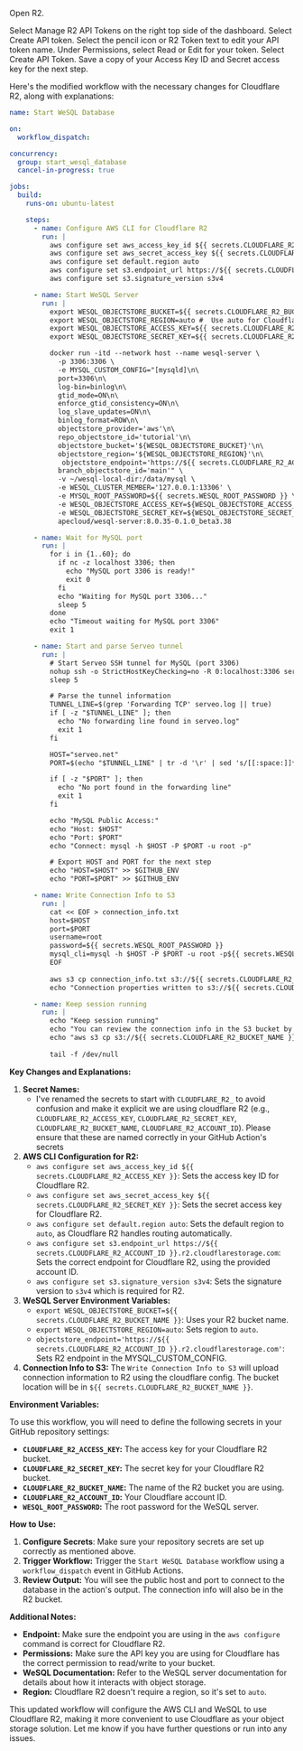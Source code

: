 Open R2.

Select Manage R2 API Tokens on the right top side of the dashboard.
Select Create API token.
Select the pencil icon or R2 Token text to edit your API token name.
Under Permissions, select Read or Edit for your token.
Select Create API Token.
Save a copy of your Access Key ID and Secret access key for the next step.


Here's the modified workflow with the necessary changes for Cloudflare R2, along with explanations:

```yaml
name: Start WeSQL Database

on:
  workflow_dispatch:

concurrency:
  group: start_wesql_database
  cancel-in-progress: true

jobs:
  build:
    runs-on: ubuntu-latest

    steps:
      - name: Configure AWS CLI for Cloudflare R2
        run: |
          aws configure set aws_access_key_id ${{ secrets.CLOUDFLARE_R2_ACCESS_KEY }}
          aws configure set aws_secret_access_key ${{ secrets.CLOUDFLARE_R2_SECRET_KEY }}
          aws configure set default.region auto
          aws configure set s3.endpoint_url https://${{ secrets.CLOUDFLARE_R2_ACCOUNT_ID }}.r2.cloudflarestorage.com
          aws configure set s3.signature_version s3v4

      - name: Start WeSQL Server
        run: |
          export WESQL_OBJECTSTORE_BUCKET=${{ secrets.CLOUDFLARE_R2_BUCKET_NAME }}
          export WESQL_OBJECTSTORE_REGION=auto #  Use auto for Cloudflare R2
          export WESQL_OBJECTSTORE_ACCESS_KEY=${{ secrets.CLOUDFLARE_R2_ACCESS_KEY }}
          export WESQL_OBJECTSTORE_SECRET_KEY=${{ secrets.CLOUDFLARE_R2_SECRET_KEY }}

          docker run -itd --network host --name wesql-server \
            -p 3306:3306 \
            -e MYSQL_CUSTOM_CONFIG="[mysqld]\n\
            port=3306\n\
            log-bin=binlog\n\
            gtid_mode=ON\n\
            enforce_gtid_consistency=ON\n\
            log_slave_updates=ON\n\
            binlog_format=ROW\n\
            objectstore_provider='aws'\n\
            repo_objectstore_id='tutorial'\n\
            objectstore_bucket='${WESQL_OBJECTSTORE_BUCKET}'\n\
            objectstore_region='${WESQL_OBJECTSTORE_REGION}'\n\
             objectstore_endpoint='https://${{ secrets.CLOUDFLARE_R2_ACCOUNT_ID }}.r2.cloudflarestorage.com'\n\
            branch_objectstore_id='main'" \
            -v ~/wesql-local-dir:/data/mysql \
            -e WESQL_CLUSTER_MEMBER='127.0.0.1:13306' \
            -e MYSQL_ROOT_PASSWORD=${{ secrets.WESQL_ROOT_PASSWORD }} \
            -e WESQL_OBJECTSTORE_ACCESS_KEY=${WESQL_OBJECTSTORE_ACCESS_KEY} \
            -e WESQL_OBJECTSTORE_SECRET_KEY=${WESQL_OBJECTSTORE_SECRET_KEY} \
            apecloud/wesql-server:8.0.35-0.1.0_beta3.38

      - name: Wait for MySQL port
        run: |
          for i in {1..60}; do
            if nc -z localhost 3306; then
              echo "MySQL port 3306 is ready!"
              exit 0
            fi
            echo "Waiting for MySQL port 3306..."
            sleep 5
          done
          echo "Timeout waiting for MySQL port 3306"
          exit 1

      - name: Start and parse Serveo tunnel
        run: |
          # Start Serveo SSH tunnel for MySQL (port 3306)
          nohup ssh -o StrictHostKeyChecking=no -R 0:localhost:3306 serveo.net > serveo.log 2>&1 &
          sleep 5

          # Parse the tunnel information
          TUNNEL_LINE=$(grep 'Forwarding TCP' serveo.log || true)
          if [ -z "$TUNNEL_LINE" ]; then
            echo "No forwarding line found in serveo.log"
            exit 1
          fi

          HOST="serveo.net"
          PORT=$(echo "$TUNNEL_LINE" | tr -d '\r' | sed 's/[[:space:]]*$//' | grep -oE '[0-9]+$' || true)

          if [ -z "$PORT" ]; then
            echo "No port found in the forwarding line"
            exit 1
          fi

          echo "MySQL Public Access:"
          echo "Host: $HOST"
          echo "Port: $PORT"
          echo "Connect: mysql -h $HOST -P $PORT -u root -p"

          # Export HOST and PORT for the next step
          echo "HOST=$HOST" >> $GITHUB_ENV
          echo "PORT=$PORT" >> $GITHUB_ENV

      - name: Write Connection Info to S3
        run: |
          cat << EOF > connection_info.txt
          host=$HOST
          port=$PORT
          username=root
          password=${{ secrets.WESQL_ROOT_PASSWORD }}
          mysql_cli=mysql -h $HOST -P $PORT -u root -p${{ secrets.WESQL_ROOT_PASSWORD }}
          EOF
          
          aws s3 cp connection_info.txt s3://${{ secrets.CLOUDFLARE_R2_BUCKET_NAME }}/connection_info.txt
          echo "Connection properties written to s3://${{ secrets.CLOUDFLARE_R2_BUCKET_NAME }}/connection_info.txt"

      - name: Keep session running
        run: |
          echo "Keep session running"
          echo "You can review the connection info in the S3 bucket by reading the file connection_info.txt"
          echo "aws s3 cp s3://${{ secrets.CLOUDFLARE_R2_BUCKET_NAME }}/connection_info.txt -"
          
          tail -f /dev/null
```

**Key Changes and Explanations:**

1.  **Secret Names:**
    *   I've renamed the secrets to start with `CLOUDFLARE_R2_` to avoid confusion and make it explicit we are using cloudflare R2 (e.g., `CLOUDFLARE_R2_ACCESS_KEY`, `CLOUDFLARE_R2_SECRET_KEY`, `CLOUDFLARE_R2_BUCKET_NAME`, `CLOUDFLARE_R2_ACCOUNT_ID`). Please ensure that these are named correctly in your GitHub Action's secrets
2.  **AWS CLI Configuration for R2:**
    *   `aws configure set aws_access_key_id ${{ secrets.CLOUDFLARE_R2_ACCESS_KEY }}`:  Sets the access key ID for Cloudflare R2.
    *   `aws configure set aws_secret_access_key ${{ secrets.CLOUDFLARE_R2_SECRET_KEY }}`: Sets the secret access key for Cloudflare R2.
    *   `aws configure set default.region auto`: Sets the default region to `auto`, as Cloudflare R2 handles routing automatically.
    *   `aws configure set s3.endpoint_url https://${{ secrets.CLOUDFLARE_R2_ACCOUNT_ID }}.r2.cloudflarestorage.com`:  Sets the correct endpoint for Cloudflare R2, using the provided account ID.
    *   `aws configure set s3.signature_version s3v4`: Sets the signature version to `s3v4` which is required for R2.
3.  **WeSQL Server Environment Variables:**
    *   `export WESQL_OBJECTSTORE_BUCKET=${{ secrets.CLOUDFLARE_R2_BUCKET_NAME }}`: Uses your R2 bucket name.
    *   `export WESQL_OBJECTSTORE_REGION=auto`:  Sets region to `auto`.
    *   `objectstore_endpoint='https://${{ secrets.CLOUDFLARE_R2_ACCOUNT_ID }}.r2.cloudflarestorage.com'`:  Sets R2 endpoint in the MYSQL_CUSTOM_CONFIG.
4.  **Connection Info to S3:** The `Write Connection Info to S3` will upload connection information to R2 using the cloudflare config. The bucket location will be in `${{ secrets.CLOUDFLARE_R2_BUCKET_NAME }}`.

**Environment Variables:**

To use this workflow, you will need to define the following secrets in your GitHub repository settings:

*   **`CLOUDFLARE_R2_ACCESS_KEY`:** The access key for your Cloudflare R2 bucket.
*   **`CLOUDFLARE_R2_SECRET_KEY`:** The secret key for your Cloudflare R2 bucket.
*   **`CLOUDFLARE_R2_BUCKET_NAME`:** The name of the R2 bucket you are using.
*   **`CLOUDFLARE_R2_ACCOUNT_ID`:** Your Cloudflare account ID.
*   **`WESQL_ROOT_PASSWORD`:** The root password for the WeSQL server.

**How to Use:**

1.  **Configure Secrets**: Make sure your repository secrets are set up correctly as mentioned above.
2.  **Trigger Workflow:** Trigger the `Start WeSQL Database` workflow using a `workflow_dispatch` event in GitHub Actions.
3.  **Review Output:** You will see the public host and port to connect to the database in the action's output. The connection info will also be in the R2 bucket.

**Additional Notes:**

*   **Endpoint:** Make sure the endpoint you are using in the `aws configure` command is correct for Cloudflare R2.
*   **Permissions:**  Make sure the API key you are using for Cloudflare has the correct permission to read/write to your bucket.
*   **WeSQL Documentation:**  Refer to the WeSQL server documentation for details about how it interacts with object storage.
* **Region:** Cloudflare R2 doesn't require a region, so it's set to `auto`.

This updated workflow will configure the AWS CLI and WeSQL to use Cloudflare R2, making it more convenient to use Cloudflare as your object storage solution. Let me know if you have further questions or run into any issues.
